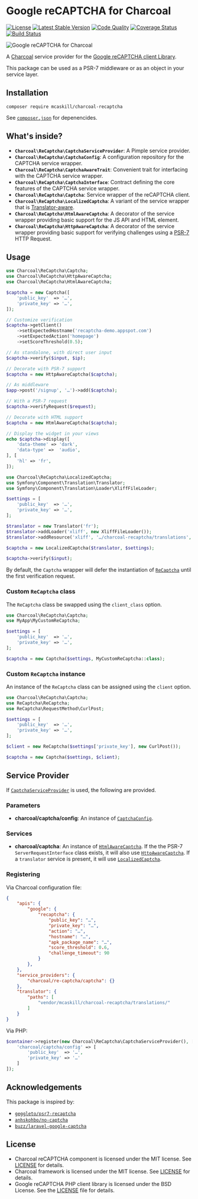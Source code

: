 # Google reCAPTCHA for Charcoal

[![License][badge-license]][charcoal/recaptcha]
[![Latest Stable Version][badge-version]][charcoal/recaptcha]
[![Code Quality][badge-scrutinizer]][dev-scrutinizer]
[![Coverage Status][badge-coveralls]][dev-coveralls]
[![Build Status][badge-travis]][dev-travis]

![Google reCAPTCHA for Charcoal](http://i.imgur.com/aHBOqAS.gif)

A [Charcoal][charcoal/app] service provider for the [Google reCAPTCHA client Library][google/recaptcha].

This package can be used as a PSR-7 middleware or as an object in your service layer.



## Installation

```shell
composer require mcaskill/charcoal-recaptcha
```

See [`composer.json`](composer.json) for depenencides.



## What's inside?

-   **`Charcoal\ReCaptcha\CaptchaServiceProvider`**: 
    A Pimple service provider.
-   **`Charcoal\ReCaptcha\CaptchaConfig`**: 
    A configuration repository for the CAPTCHA service wrapper.
-   **`Charcoal\ReCaptcha\CaptchaAwareTrait`**: 
    Convenient trait for interfacing with the CAPTCHA service wrapper.
-   **`Charcoal\ReCaptcha\CaptchaInterface`**: 
    Contract defining the core features of the CAPTCHA service wrapper.
-   **`Charcoal\ReCaptcha\Captcha`**: 
    Service wrapper of the reCAPTCHA client.
-   **`Charcoal\ReCaptcha\LocalizedCaptcha`**: 
    A variant of the service wrapper that is [Translator-aware][charcoal/translator].
-   **`Charcoal\ReCaptcha\HtmlAwareCaptcha`**: 
    A decorator of the service wrapper providing basic support for the JS API and HTML element.
-   **`Charcoal\ReCaptcha\HttpAwareCaptcha`**: 
    A decorator of the service wrapper providing basic support for verifying challenges using a [PSR-7] HTTP Request.



## Usage

```php
use Charcoal\ReCaptcha\Captcha;
use Charcoal\ReCaptcha\HttpAwareCaptcha;
use Charcoal\ReCaptcha\HtmlAwareCaptcha;

$captcha = new Captcha([
    'public_key'  => '…',
    'private_key' => '…',
]);

// Customize verification
$captcha->getClient()
    ->setExpectedHostname('recaptcha-demo.appspot.com')
    ->setExpectedAction('homepage')
    ->setScoreThreshold(0.5);

// As standalone, with direct user input
$captcha->verify($input, $ip);

// Decorate with PSR-7 support
$captcha = new HttpAwareCaptcha($captcha);

// As middleware
$app->post('/signup', '…')->add($captcha);

// With a PSR-7 request
$captcha->verifyRequest($request);

// Decorate with HTML support
$captcha = new HtmlAwareCaptcha($captcha);

// Display the widget in your views
echo $captcha->display([
    'data-theme' => 'dark',
    'data-type' =>  'audio',
], [
    'hl' => 'fr',
]);
```

```php
use Charcoal\ReCaptcha\LocalizedCaptcha;
use Symfony\Component\Translation\Translator;
use Symfony\Component\Translation\Loader\XliffFileLoader;

$settings = [
    'public_key'  => '…',
    'private_key' => '…',
];

$translator = new Translator('fr');
$translator->addLoader('xliff', new XliffFileLoader());
$translator->addResource('xliff', '…/charcoal-recaptcha/translations', 'fr', 'validators');

$captcha = new LocalizedCaptcha($translator, $settings);

$captcha->verify($input);
```

By default, the `Captcha` wrapper will defer the instantiation of [`ReCaptcha`][class-recaptcha] until the first verification request.



### Custom `ReCaptcha` class

The `ReCaptcha` class be swapped using the `client_class` option.

```php
use Charcoal\ReCaptcha\Captcha;
use MyApp\MyCustomReCaptcha;

$settings = [
    'public_key'  => '…',
    'private_key' => '…',
];

$captcha = new Captcha($settings, MyCustomReCaptcha::class);
```



### Custom `ReCaptcha` instance

An instance of the `ReCaptcha` class can be assigned using the `client` option.

```php
use Charcoal\ReCaptcha\Captcha;
use ReCaptcha\ReCaptcha;
use ReCaptcha\RequestMethod\CurlPost;

$settings = [
    'public_key'  => '…',
    'private_key' => '…',
];

$client = new ReCaptcha($settings['private_key'], new CurlPost());

$captcha = new Captcha($settings, $client);
```



## Service Provider

If [`CaptchaServiceProvider`](src/CaptchaServiceProvider.php) is used, the following are provided.



### Parameters

-   **charcoal/captcha/config**: An instance of [`CaptchaConfig`](src/CaptchaConfig.php).



### Services

-   **charcoal/captcha**: An instance of [`HtmlAwareCaptcha`](src/HtmlAwareCaptcha.php).
    If the the PSR-7 `ServerRequestInterface` class exists, it will also use
    [`HttoAwareCaptcha`](src/HttoAwareCaptcha.php). If a `translator` service
    is present, it will use [`LocalizedCaptcha`](src/LocalizedCaptcha.php).



### Registering

Via Charcoal configuration file:

```json
{
    "apis": {
        "google": {
            "recaptcha": {
                "public_key": "…",
                "private_key": "…",
                "action": "…",
                "hostname": "…",
                "apk_package_name": "…",
                "score_threshold": 0.6,
                "challenge_timeout": 90
            }
        },
    },
    "service_providers": {
        "charcoal/re-captcha/captcha": {}
    },
    "translator": {
        "paths": [
            "vendor/mcaskill/charcoal-recaptcha/translations/"
        ]
    }
}
```

Via PHP:

```php
$container->register(new Charcoal\ReCaptcha\CaptchaServiceProvider(), [
    'charcoal/captcha/config' => [
        'public_key'  => '…',
        'private_key' => '…'
    ]
]);
```



## Acknowledgements

This package is inspired by:

- [`geggleto/psr7-recaptcha`](https://github.com/geggleto/psr7-recaptcha)
- [`anhskohbo/no-captcha`](https://github.com/anhskohbo/no-captcha)
- [`buzz/laravel-google-captcha`](https://github.com/thinhbuzz/laravel-google-captcha)



## License

-   Charcoal reCAPTCHA component is licensed under the MIT license. See [LICENSE](LICENSE) for details.
-   Charcoal framework is licensed under the MIT license. See [LICENSE][license-charcoal] for details.
-   Google reCAPTCHA PHP client library is licensed under the BSD License. See the [LICENSE][license-recaptcha] file for details.



[dev-scrutinizer]:     https://scrutinizer-ci.com/g/mcaskill/charcoal-recaptcha/
[dev-coveralls]:       https://coveralls.io/r/mcaskill/charcoal-recaptcha
[dev-travis]:          https://travis-ci.org/mcaskill/charcoal-recaptcha

[badge-license]:       https://img.shields.io/packagist/l/mcaskill/charcoal-recaptcha.svg?style=flat-square
[badge-version]:       https://img.shields.io/packagist/v/mcaskill/charcoal-recaptcha.svg?style=flat-square
[badge-scrutinizer]:   https://img.shields.io/scrutinizer/g/mcaskill/charcoal-recaptcha.svg?style=flat-square
[badge-coveralls]:     https://img.shields.io/coveralls/mcaskill/charcoal-recaptcha.svg?style=flat-square
[badge-travis]:        https://img.shields.io/travis/mcaskill/charcoal-recaptcha.svg?style=flat-square

[charcoal/recaptcha]:  https://packagist.org/packages/mcaskill/charcoal-recaptcha
[charcoal/app]:        https://packagist.org/packages/locomotivemtl/charcoal-app
[charcoal/translator]: https://packagist.org/packages/locomotivemtl/charcoal-translator

[PSR-7]:               https://packagist.org/packages/psr/http-message
[pimple]:              https://packagist.org/packages/pimple/pimple
[google/recaptcha]:    https://packagist.org/packages/google/recaptcha
[class-recaptcha]:     https://github.com/google/recaptcha/blob/1.2.4/src/ReCaptcha/ReCaptcha.php

[license-charcoal]:    https://github.com/locomotivemtl/charcoal-app/blob/master/LICENSE
[license-recaptcha]:   https://github.com/google/recaptcha/blob/master/LICENSE
